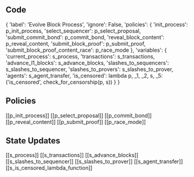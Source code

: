 ## Code
{
        'label': 'Evolve Block Process',
        'ignore': False,
        'policies': {
            'init_process': p_init_process,
            'select_sequencer': p_select_proposal,
            'submit_commit_bond': p_commit_bond,
            'reveal_block_content': p_reveal_content,
            'submit_block_proof': p_submit_proof,
            'submit_block_proof_content_race': p_race_mode
        },
        'variables': {
            'current_process': s_process,
            'transactions': s_transactions,
            'advance_l1_blocks': s_advance_blocks,
            'slashes_to_sequencers': s_slashes_to_sequencer,
            'slashes_to_provers': s_slashes_to_prover,
            'agents': s_agent_transfer,
            'is_censored': lambda p, _1, _2, s, _5: ('is_censored', check_for_censorship(p, s))
        }
    }

## Policies

[[p_init_process]]
[[p_select_proposal]]
[[p_commit_bond]]
[[p_reveal_content]]
[[p_submit_proof]]
[[p_race_mode]]
## State Updates

[[s_process]]
[[s_transactions]]
[[s_advance_blocks]]
[[s_slashes_to_sequencer]]
[[s_slashes_to_prover]]
[[s_agent_transfer]]
[[s_is_censored_lambda_function]]